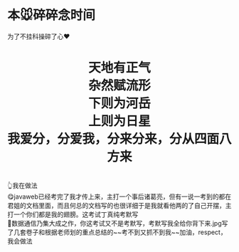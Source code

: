 # 本🐭碎碎念时间
为了不挂科操碎了心❤️<br>
<center><h1>天地有正气<br>杂然赋流形<br>下则为河岳<br>上则为日星<br>我爱分，分爱我，分来分来，分从四面八方来</h1></center>
  <br>
  👆我在做法
  <br>
😋javaweb已经考完了我才传上来，主打一个事后诸葛亮，但有一说一考到的都在君姐的文档里面，而且何总的文档写的也很详细于是我就看他两的了自己开摆，主打一个你们都是我的翅膀。这考试丁真纯考默写<br>
🤔数据通信乃集大成之作，你这考试又不是考默写，考默写我全给你背下来.jpg写了几套卷子和根据老师划的重点总结的~~考不到又抓不到我~~加油，respect，我会做法
